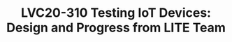 ---
categories:
- lvc20
description: The LITE team will discuss the overall design and intent of an MCU CI/Testing
  infrastructure and our progress towards this goal. Using LAVA with Docker, we are
  able to test multiple vendor boards across multiple software projects such as MCUboot,
  TF-M and Zephyr.
image: /assets/images/featured-images/lvc20/LVC20-310.png
session_id: LVC20-310
session_room: Track 1 - IoT/Edge/Embedded
session_slot:
  end_time: 2020-09-24 17:50
  start_time: 2020-09-24 17:25
session_speakers:
- speaker_bio: Vicky Janicki is a member of the Zephyr Project Functional Safety Working
    Group and has been at Linaro in various roles since 2011.
  speaker_company: Linaro
  speaker_image: http://avatars.sched.co/e/5c/239467/avatar.jpg.320x320px.jpg?08c
  speaker_name: Vicky Janicki
  speaker_position: Engineering Director, LITE
  speaker_role: admin, attendee, speaker
- speaker_bio: Paul is a member of Linaro LITE team, who specializes in networking
    and application frameworks.
  speaker_company: Linaro
  speaker_image: http://avatars.sched.co/e/a3/3634524/avatar.jpg.320x320px.jpg?a39
  speaker_name: Paul Sokolovsky
  speaker_position: Linaro LITE (IoT and Embedded)
  speaker_role: speaker
session_track: IoT and Embedded
tag: session
tags: IoT and Embedded
title: 'LVC20-310 Testing IoT Devices: Design and Progress from LITE Team'
---